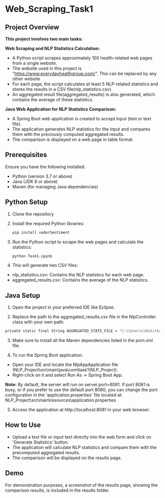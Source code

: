 # Web_Scraping_Task1
## Project Overview
**This project involves two main tasks:**

**Web Scraping and NLP Statistics Calculation:**

- A Python script scrapes approximately 100 health-related web pages from a single website.
- The website used in this project is "https://www.everydayhealthgroup.com/". This can be replaced by any other website
- For each page, the script calculates at least 5 NLP-related statistics and stores the results in a CSV file(nlp_statistics.csv).
- An aggregated result file(aggregated_results) is also generated, which contains the average of these statistics.

**Java Web Application for NLP Statistics Comparison:**

- A Spring Boot web application is created to accept input (text or text file).
- The application generates NLP statistics for the input and compares them with the previously computed aggregated results.
- The comparison is displayed on a web page in table format.

## Prerequisites
Ensure you have the following installed:

- Python (version 3.7 or above)
- Java (JDK 8 or above)
- Maven (for managing Java dependencies)

## Python Setup
1. Clone the repository

2. Install the required Python libraries:
   ```bash
   pip install vaderSentiment
    ```
3. Run the Python script to scrape the web pages and calculate the statistics:
   ```bash
   python Task1.ipynb
   ```
4. This will generate two CSV files:
- nlp_statistics.csv: Contains the NLP statistics for each web page.
- aggregated_results.csv: Contains the average of the NLP statistics.

## Java Setup

1. Open the project in your preferred IDE like Eclipse.

2. Replace the path to the aggregated_results.csv file in the NlpController class with your own path:
```bash
private static final String AGGREGATED_STATS_FILE = "C:\\Users\\Nikitha\\Desktop\\NLP- RA\\aggregated_results.csv";
```
3. Make sure to install all the Maven dependencies listed in the pom.xml file.

4. To run the Spring Boot application:

- Open your IDE and locate the NlpAppApplication file (NLP_Project\src\main\java\com\task1\NLP_Project).
- Right-click on it and select Run As -> Spring Boot App.

**Note:** By default, the server will run on server.port=8081. If port 8081 is busy, or if you prefer to use the default port 8080, you can change the port configuration in the 'application.properties' file located at: NLP_Project\src\main\resources\application.properties

5. Access the application at http://localhost:8081 in your web browser.

## How to Use

- Upload a text file or input text directly into the web form and click on 'Generate Statistics' button.
- The application will calculate NLP statistics and compare them with the precomputed aggregated results.
- The comparison will be displayed on the results page.

## Demo
For demonstration purposes, a screenshot of the results page, showing the comparison results, is included in the results folder.
